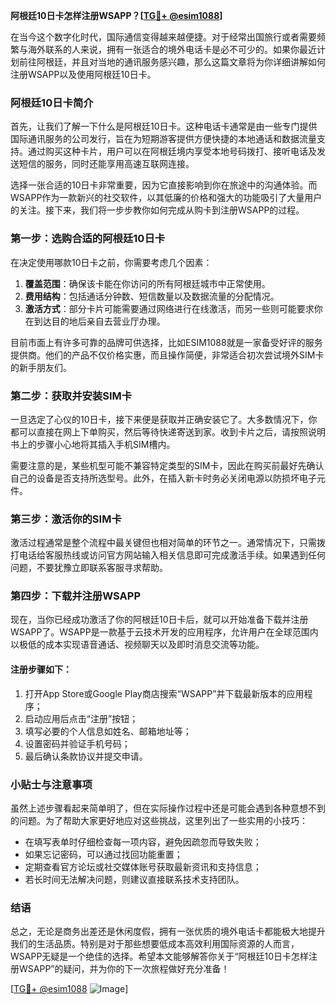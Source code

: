 **阿根廷10日卡怎样注册WSAPP？[[TG💪+ @esim1088](https://t.me/s/esim1088)]**

在当今这个数字化时代，国际通信变得越来越便捷。对于经常出国旅行或者需要频繁与海外联系的人来说，拥有一张适合的境外电话卡是必不可少的。如果你最近计划前往阿根廷，并且对当地的通讯服务感兴趣，那么这篇文章将为你详细讲解如何注册WSAPP以及使用阿根廷10日卡。

### 阿根廷10日卡简介

首先，让我们了解一下什么是阿根廷10日卡。这种电话卡通常是由一些专门提供国际通讯服务的公司发行，旨在为短期游客提供方便快捷的本地通话和数据流量支持。通过购买这种卡片，用户可以在阿根廷境内享受本地号码拨打、接听电话及发送短信的服务，同时还能享用高速互联网连接。

选择一张合适的10日卡非常重要，因为它直接影响到你在旅途中的沟通体验。而WSAPP作为一款新兴的社交软件，以其低廉的价格和强大的功能吸引了大量用户的关注。接下来，我们将一步步教你如何完成从购卡到注册WSAPP的过程。

### 第一步：选购合适的阿根廷10日卡

在决定使用哪款10日卡之前，你需要考虑几个因素：

1. **覆盖范围**：确保该卡能在你访问的所有阿根廷城市中正常使用。
2. **费用结构**：包括通话分钟数、短信数量以及数据流量的分配情况。
3. **激活方式**：部分卡片可能需要通过网络进行在线激活，而另一些则可能要求你在到达目的地后亲自去营业厅办理。

目前市面上有许多可靠的品牌可供选择，比如ESIM1088就是一家备受好评的服务提供商。他们的产品不仅价格实惠，而且操作简便，非常适合初次尝试境外SIM卡的新手朋友们。

### 第二步：获取并安装SIM卡

一旦选定了心仪的10日卡，接下来便是获取并正确安装它了。大多数情况下，你都可以直接在网上下单购买，然后等待快递寄送到家。收到卡片之后，请按照说明书上的步骤小心地将其插入手机SIM槽内。

需要注意的是，某些机型可能不兼容特定类型的SIM卡，因此在购买前最好先确认自己的设备是否支持所选型号。此外，在插入新卡时务必关闭电源以防损坏电子元件。

### 第三步：激活你的SIM卡

激活过程通常是整个流程中最关键但也相对简单的环节之一。通常情况下，只需拨打电话给客服热线或访问官方网站输入相关信息即可完成激活手续。如果遇到任何问题，不要犹豫立即联系客服寻求帮助。

### 第四步：下载并注册WSAPP

现在，当你已经成功激活了你的阿根廷10日卡后，就可以开始准备下载并注册WSAPP了。WSAPP是一款基于云技术开发的应用程序，允许用户在全球范围内以极低的成本实现语音通话、视频聊天以及即时消息交流等功能。

#### 注册步骤如下：
1. 打开App Store或Google Play商店搜索“WSAPP”并下载最新版本的应用程序；
2. 启动应用后点击“注册”按钮；
3. 填写必要的个人信息如姓名、邮箱地址等；
4. 设置密码并验证手机号码；
5. 最后确认条款协议并提交申请。

### 小贴士与注意事项

虽然上述步骤看起来简单明了，但在实际操作过程中还是可能会遇到各种意想不到的问题。为了帮助大家更好地应对这些挑战，这里列出了一些实用的小技巧：

- 在填写表单时仔细检查每一项内容，避免因疏忽而导致失败；
- 如果忘记密码，可以通过找回功能重置；
- 定期查看官方论坛或社交媒体账号获取最新资讯和支持信息；
- 若长时间无法解决问题，则建议直接联系技术支持团队。

### 结语

总之，无论是商务出差还是休闲度假，拥有一张优质的境外电话卡都能极大地提升我们的生活品质。特别是对于那些想要低成本高效利用国际资源的人而言，WSAPP无疑是一个绝佳的选择。希望本文能够解答你关于“阿根廷10日卡怎样注册WSAPP”的疑问，并为你的下一次旅程做好充分准备！

[[TG💪+ @esim1088](https://t.me/s/esim1088) ![Image](https://i.postimg.cc/4NQfJmqS/Snipaste-2025-05-13-00-14-12.png)]